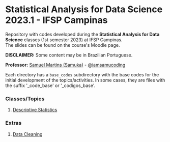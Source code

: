 # Statistical Analysis for Data Science 2023.1 - IFSP Campinas
Repository with codes developed during the **Statistical Analysis for Data Science** classes (1st semester 2023) at IFSP Campinas.<br/>
The slides can be found on the course's Moodle page.

**DISCLAIMER:** Some content may be in Brazilian Portuguese.

**Professor:** [Samuel Martins (Samuka)](https://samucoding.com) - [@iamsamucoding](https://github.com/iamsamucoding)

Each directory has a `base_codes` subdirectory with the base codes for the initial development of the topics/activities. In some cases, they are files with the suffix '_code_base' or '_codigos_base'.


### Classes/Topics
1. [Descriptive Statistics](./descriptive_statistics)


### Extras
1. [Data Cleaning](./data_cleaning)
